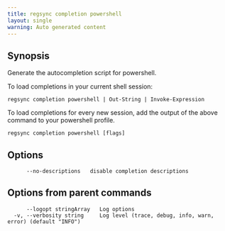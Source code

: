 ```yaml
---
title: regsync completion powershell
layout: single
warning: Auto generated content
---
```


## Synopsis

Generate the autocompletion script for powershell.

To load completions in your current shell session:

	regsync completion powershell | Out-String | Invoke-Expression

To load completions for every new session, add the output of the above command
to your powershell profile.

```shell
regsync completion powershell [flags]
```

## Options

```text
      --no-descriptions   disable completion descriptions
```

## Options from parent commands

```text
      --logopt stringArray   Log options
  -v, --verbosity string     Log level (trace, debug, info, warn, error) (default "INFO")
```
